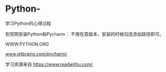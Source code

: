 # Python-
学习Python的心得过程

到官网安装Python和Pycharm：
  不用在意版本，安装的时候勾选添加路径即可。
 
  WWW.PYTHON.ORG
  
  www.jetbrains.com/pycharm/

  学习资源来自 https://www.readwithu.com/
